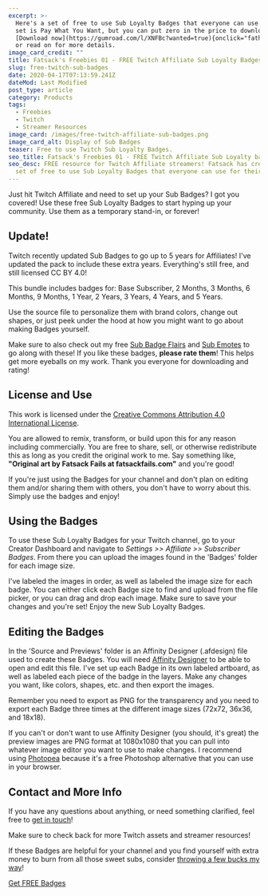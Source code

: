 ```yaml
---
excerpt: >-
  Here's a set of free to use Sub Loyalty Badges that everyone can use for their Twitch channel. This
  set is Pay What You Want, but you can put zero in the price to download for free.
  [Download now](https://gumroad.com/l/XNFBc?wanted=true){onclick="fathom.trackGoal('DYVHZHS6', 0)"} 
  or read on for more details.
image_card_credit: ""
title: Fatsack's Freebies 01 - FREE Twitch Affiliate Sub Loyalty Badges
slug: free-twitch-sub-badges
date: 2020-04-17T07:13:59.241Z
dateMod: Last Modified
post_type: article
category: Products
tags:
  - Freebies
  - Twitch
  - Streamer Resources
image_card: /images/free-twitch-affiliate-sub-badges.png
image_card_alt: Display of Sub Badges
teaser: Free to use Twitch Sub Loyalty Badges.
seo_title: Fatsack's Freebies 01 - FREE Twitch Affiliate Sub Loyalty badges
seo_desc: FREE resource for Twitch Affiliate streamers! Fatsack has created a
  set of free to use Sub Loyalty Badges that everyone can use for their channel.
---
```

Just hit Twitch Affiliate and need to set up your Sub Badges? I got you covered! Use these free Sub Loyalty Badges to start hyping up your community. Use them as a temporary stand-in, or forever!

## Update!
Twitch recently updated Sub Badges to go up to 5 years for Affiliates! I've updated the pack to include these extra years. Everything's still free, and still licensed CC BY 4.0!

This bundle includes badges for: Base Subscriber, 2 Months, 3 Months, 6 Months, 9 Months, 1 Year, 2 Years, 3 Years, 4 Years, and 5 Years.

Use the source file to personalize them with brand colors, change out shapes, or just peek under the hood at how you might want to go about making Badges yourself.

Make sure to also check out my free [Sub Badge Flairs](/flairs) and [Sub Emotes](/emotes) to go along with these! If you like these badges, **please rate them**! This helps get more eyeballs on my work. Thank you everyone for downloading and rating!



## License and Use
This work is licensed under the [Creative Commons Attribution 4.0 International License](https://creativecommons.org/licenses/by/4.0/).

You are allowed to remix, transform, or build upon this for any reason including commercially. You are free to share, sell, or otherwise redistribute this as long as you credit the original work to me. Say something like, **"Original art by Fatsack Fails at fatsackfails.com"** and you're good!

If you're just using the Badges for your channel and don't plan on editing them and/or sharing them with others, you don't have to worry about this. Simply use the badges and enjoy!



## Using the Badges
To use these Sub Loyalty Badges for your Twitch channel, go to your Creator Dashboard and navigate to *Settings >> Affiliate >> Subscriber Badges*. From there you can upload the images found in the 'Badges' folder for each image size.

I've labeled the images in order, as well as labeled the image size for each badge. You can either click each Badge size to find and upload from the file picker, or you can drag and drop each image. Make sure to save your changes and you're set! Enjoy the new Sub Loyalty Badges.



## Editing the Badges
In the 'Source and Previews' folder is an Affinity Designer (.afdesign) file used to create these Badges. You will need [Affinity Designer](https://affinity.serif.com/en-us/designer/) to be able to open and edit this file. I've set up each Badge in its own labeled artboard, as well as labeled each piece of the badge in the layers. Make any changes you want, like colors, shapes, etc. and then export the images.

Remember you need to export as PNG for the transparency and you need to export each Badge three times at the different image sizes (72x72, 36x36, and 18x18).

If you can't or don't want to use Affinity Designer (you should, it's great) the preview images are PNG format at 1080x1080 that you can pull into whatever image editor you want to use to make changes. I recommend using [Photopea](https://photopea.com) because it's a free Photoshop alternative that you can use in your browser.



## Contact and More Info
If you have any questions about anything, or need something clarified, feel free to [get in touch](/contact)!

Make sure to check back for more Twitch assets and streamer resources!

If these Badges are helpful for your channel and you find yourself with extra money to burn from all those sweet subs, consider [throwing a few bucks my way](support)!

<script src="https://gumroad.com/js/gumroad.js"></script>
<a class="gumroad-button" href="https://gumroad.com/l/XNFBc?wanted=true" target="_blank" onclick="fathom.trackGoal('DYVHZHS6', 0)">Get FREE Badges</a>
